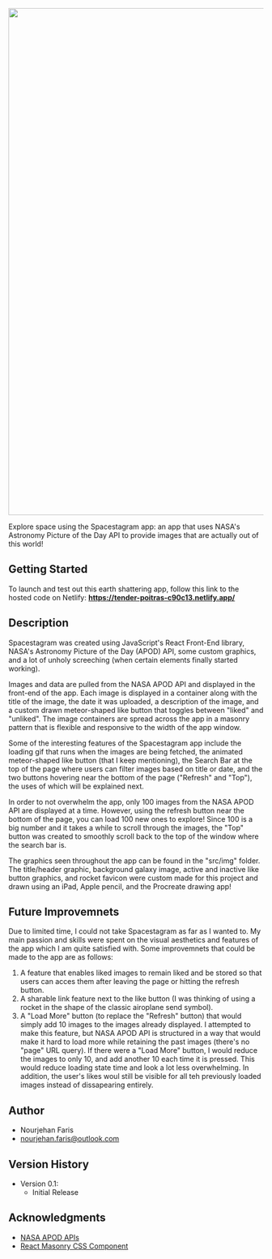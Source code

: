 <p align = center>
   <img src="https://user-images.githubusercontent.com/71287903/150241592-d1a91263-c483-4f5c-831b-d16d4a6ef765.png" width="1000">
<p>
Explore space using the Spacestagram app: an app that uses NASA's Astronomy Picture of the Day API to provide images that are actually out of this world!

## Getting Started

To launch and test out this earth shattering app, follow this link to the hosted code on Netlify: **https://tender-poitras-c90c13.netlify.app/**

## Description

Spacestagram was created using JavaScript's React Front-End library, NASA's Astronomy Picture of the Day (APOD) API, some custom graphics, and a lot of unholy screeching (when certain elements finally started working). 

Images and data are pulled from the NASA APOD API and displayed in the front-end of the app. Each image is displayed in a container along with the title of the image, the date it was uploaded, a description of the image, and a custom drawn meteor-shaped like button that toggles between "liked" and "unliked". The image containers are spread across the app in a masonry pattern that is flexible and responsive to the width of the app window. 

Some of the interesting features of the Spacestagram app include the loading gif that runs when the images are being fetched, the animated meteor-shaped like button (that I keep mentioning), the Search Bar at the top of the page where users can filter images based on title or date, and the two buttons hovering near the bottom of the page ("Refresh" and "Top"), the uses of which will be explained next.

In order to not overwhelm the app, only 100 images from the NASA APOD API are displayed at a time. However, using the refresh button near the bottom of the page, you can load 100 new ones to explore! Since 100 is a big number and it takes a while to scroll through the images, the "Top" button was created to smoothly scroll back to the top of the window where the search bar is. 

The graphics seen throughout the app can be found in the "src/img" folder. The title/header graphic, background galaxy image, active and inactive like button graphics, and rocket favicon were custom made for this project and drawn using an iPad, Apple pencil, and the Procreate drawing app! 

## Future Improvemnets

Due to limited time, I could not take Spacestagram as far as I wanted to. My main passion and skills were spent on the visual aesthetics and features of the app which I am quite satisfied with. Some improvemnets that could be made to the app are as follows:

1. A feature that enables liked images to remain liked and be stored so that users can acces them after leaving the page or hitting the refresh button. 
2. A sharable link feature next to the like button (I was thinking of using a rocket in the shape of the classic airoplane send symbol).
3. A "Load More" button (to replace the "Refresh" button) that would simply add 10 images to the images already displayed. I attempted to make this feature, but NASA APOD API is structured in a way that would make it hard to load more while retaining the past images (there's no "page" URL query). If there were a "Load More" button, I would reduce the images to only 10, and add another 10 each time it is pressed. This would reduce loading state time and look a lot less overwhelming. In addition, the user's likes woul still be visible for all teh previously loaded images instead of dissapearing entirely. 

## Author

* Nourjehan Faris
* nourjehan.faris@outlook.com

## Version History

* Version 0.1:
    * Initial Release

## Acknowledgments

* [NASA APOD APIs](https://api.nasa.gov/#apod)
* [React Masonry CSS Component](https://www.npmjs.com/package/react-masonry-css/v/1.0.14)
